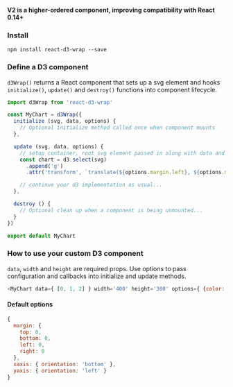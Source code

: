 **V2 is a higher-ordered component, improving compatibility with React 0.14+**

### Install
```
npm install react-d3-wrap --save
```

### Define a D3 component
`d3Wrap()` returns a React component that sets up a svg element and hooks `initialize()`, `update()` and `destroy()` functions into component lifecycle.
```javascript
import d3Wrap from 'react-d3-wrap'

const MyChart = d3Wrap({
  initialize (svg, data, options) {
    // Optional initialize method called once when component mounts
  },

  update (svg, data, options) {
    // setup container, root svg element passed in along with data and options
    const chart = d3.select(svg)
      .append('g')
      .attr('transform', `translate(${options.margin.left}, ${options.margin.top})`)

    // continue your d3 implementation as usual...
  },

  destroy () {
    // Optional clean up when a component is being unmounted...
  }
})

export default MyChart
```

### How to use your custom D3 component
`data`, `width` and `height` are required props. Use options to pass configuration and callbacks into initialize and update methods.
```javascript
<MyChart data={ [0, 1, 2] } width='400' height='300' options={ {color: '#ff0000'} } />
```

#### Default options
```javascript
{
  margin: {
    top: 0,
    bottom: 0,
    left: 0,
    right: 0
  },
  xaxis: { orientation: 'bottom' },
  yaxis: { orientation: 'left' }
}
```
